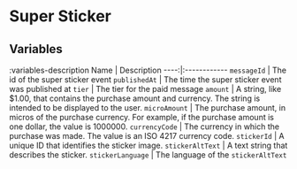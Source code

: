 # Super Sticker

## Variables
:variables-description
Name | Description
----:|:------------
`messageId` | The id of the super sticker event
`publishedAt` | The time the super sticker event was published at
`tier` | The tier for the paid message
`amount` | A string, like $1.00, that contains the purchase amount and currency. The string is intended to be displayed to the user.
`microAmount` | The purchase amount, in micros of the purchase currency. For example, if the purchase amount is one dollar, the value is 1000000.
`currencyCode` | The currency in which the purchase was made. The value is an ISO 4217 currency code.
`stickerId` | A unique ID that identifies the sticker image.
`stickerAltText` | A text string that describes the sticker.
`stickerLanguage` | The language of the `stickerAltText`